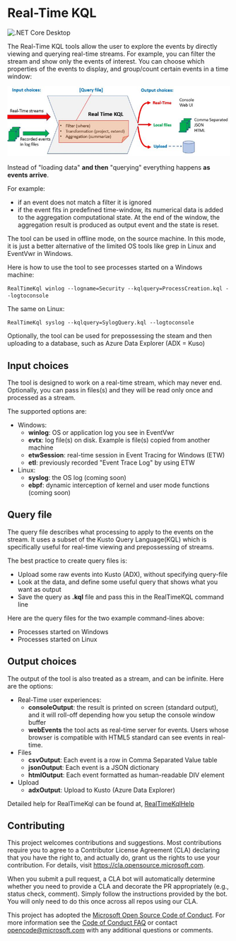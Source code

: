 # Real-Time KQL 
![.NET Core Desktop](https://github.com/microsoft/KqlTools/workflows/.NET%20Core%20Desktop/badge.svg?branch=master&event=push)

The Real-Time KQL tools allow the user to explore the events by directly viewing and querying real-time streams. For example, you can filter the stream and show only the events of interest. You can choose which properties of the events to display, and group/count certain events in a time window:

![StandingQuery.JPG](StandingQuery.JPG)

Instead of "loading data" **and then** "querying" everything happens **as events arrive**. 

For example:

- if an event does not match a filter it is ignored
- if the event fits in predefined time-window, its numerical data is added to the aggregation computational state. At the end of the window, the aggregation result is produced as output event and the state is reset.

The tool can be used in offline mode, on the source machine. In this mode, it is just a better alternative of the limited OS tools like grep in Linux and EventVwr in Windows.

Here is how to use the tool to see processes started on a Windows machine:

	RealTimeKql winlog --logname=Security --kqlquery=ProcessCreation.kql --logtoconsole

The same on Linux:

	RealTimeKql syslog --kqlquery=SylogQuery.kql --logtoconsole

Optionally, the tool can be used for prepossessing the steam and then uploading to a database, such as Azure Data Explorer (ADX = Kuso)

## Input choices

The tool is designed to work on a real-time stream, which may never end. Optionally, you can pass in files(s) and they will be read only once and processed as a stream.  

The supported options are:

- Windows:
	- **winlog**: OS or application log you see in EventVwr
	- **evtx**: log file(s) on disk. Example is file(s) copied from another machine
	- **etwSession**: real-time session in Event Tracing for Windows (ETW)
	- **etl**: previously recorded "Event Trace Log" by using ETW
- Linux:
	- **syslog**: the OS log (coming soon)
	- **ebpf**: dynamic interception of kernel and user mode functions (coming soon)

## Query file

The query file describes what processing to apply to the events on the stream. It uses a subset of the Kusto Query Language(KQL) which is specifically useful for real-time viewing and prepossessing of streams.

The best practice to create query files is:

- Upload some raw events into Kusto (ADX), without specifying query-file
- Look at the data, and define some useful query that shows what you want as output
- Save the query as **.kql** file and pass this in the RealTimeKQL command line

Here are the query files for the two example command-lines above:

- Processes started on Windows
- Processes started on Linux

## Output choices

The output of the tool is also treated as a stream, and can be infinite.
Here are the options:

- Real-Time user experiences:
	- **consoleOutput**: the result is printed on screen (standard output), and it will roll-off depending how you setup the console window buffer
	- **webEvents** the tool acts as real-time server for events. Users whose browser is compatible with HTML5 standard can see events in real-time.
- Files
	- **csvOutput**: Each event is a row in Comma Separated Value table
	- **jsonOutput**: Each event is a JSON dictionary
	- **htmlOutput**: Each event formatted as human-readable DIV element
- Upload 
	- **adxOutput**: Upload to Kusto (Azure Data Explorer)

Detailed help for RealTimeKql can be found at, [RealTimeKqlHelp](Source/RealTimeKql/RealTimeKql.Readme.md)

## Contributing

This project welcomes contributions and suggestions.  Most contributions require you to agree to a
Contributor License Agreement (CLA) declaring that you have the right to, and actually do, grant us
the rights to use your contribution. For details, visit https://cla.opensource.microsoft.com.

When you submit a pull request, a CLA bot will automatically determine whether you need to provide
a CLA and decorate the PR appropriately (e.g., status check, comment). Simply follow the instructions
provided by the bot. You will only need to do this once across all repos using our CLA.

This project has adopted the [Microsoft Open Source Code of Conduct](https://opensource.microsoft.com/codeofconduct/).
For more information see the [Code of Conduct FAQ](https://opensource.microsoft.com/codeofconduct/faq/) or
contact [opencode@microsoft.com](mailto:opencode@microsoft.com) with any additional questions or comments.
